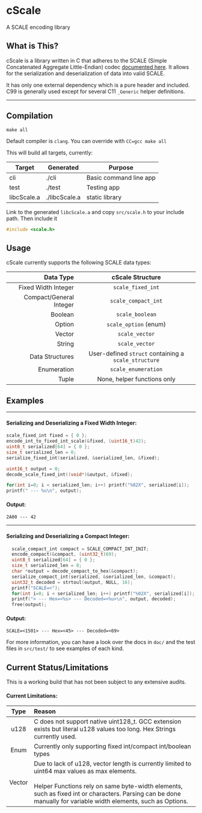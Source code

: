 # cScale
A SCALE encoding library


## What is This?
cScale is a library written in C that adheres to the SCALE (Simple Concatenated Aggregate Little-Endian) codec
[documented here](https://substrate.dev/docs/en/knowledgebase/advanced/codec). It allows for the serialization and deserialization of data into valid SCALE.

It has only one external dependency which is a pure header and included. C99 is generally used except for several C11 `_Generic` helper definitions.


---

## Compilation 
```shell
make all
```
Default compiler is `clang`. You can override with `CC=gcc make all`

This will build all targets, currently:

Target | Generated | Purpose
--- | --- | --- |
cli | ./cli | Basic command line app
test | ./test | Testing app
libcScale.a | ./libcScale.a | static library


Link to the generated `libcScale.a` and copy `src/scale.h` to your include path. Then include it
```c
#include <scale.h>
```

## Usage

cScale currently supports the following SCALE data types:

Data Type | cScale Structure
---: | :---:
Fixed Width Integer | `scale_fixed_int`
Compact/General Integer | `scale_compact_int`
Boolean | `scale_boolean`
Option | `scale_option` (enum)
Vector | `scale_vector`
String | `scale_vector`
Data Structures | User-defined `struct` containing a `scale_structure`
Enumeration | `scale_enumeration`
Tuple | None, helper functions only


## Examples

---
#### Serializing and Deserializing a Fixed Width Integer:
```c
scale_fixed_int fixed = { 0 };
encode_int_to_fixed_int_scale(&fixed, (uint16_t)42);
uint8_t serialized[64] = { 0 };
size_t serialized_len = 0;
serialize_fixed_int(serialized, &serialized_len, &fixed);

uint16_t output = 0;
decode_scale_fixed_int((void*)&output, &fixed);

for(int i=0; i < serialized_len; i++) printf("%02X", serialized[i]);
printf(" --- %u\n", output);
```
#### Output:
```shell
2A00 --- 42
```

---
#### Serializing and Deserializing a Compact Integer:

```c
  scale_compact_int compact = SCALE_COMPACT_INT_INIT;
  encode_compact(&compact, (uint32_t)69);
  uint8_t serialized[64] = { 0 };
  size_t serialized_len = 0;
  char *output = decode_compact_to_hex(&compact);
  serialize_compact_int(serialized, &serialized_len, &compact);
  uint32_t decoded = strtoul(output, NULL, 16);
  printf("SCALE=<");
  for(int i=0; i < serialized_len; i++) printf("%02X", serialized[i]);
  printf("> --- Hex=<%s> --- Decoded=<%u>\n", output, decoded);
  free(output);
```
#### Output:
```shell
SCALE=<1501> --- Hex=<45> --- Decoded=<69>
```


For more information, you can have a look over the docs in `doc/` and the test files in `src/test/` to see examples of each kind. 


## Current Status/Limitations

This is a working build that has not been subject to any extensive audits. 

#### Current Limitations:
|Type | Reason
:---: | :---
|u128 | C does not support native uint128_t. GCC extension exists but literal u128 values too long. Hex Strings currently used.|
|Enum | Currently only supporting fixed int/compact int/boolean types|
|Vector | Due to lack of u128, vector length is currently limited to uint64 max values as max elements. <br /> <br /> Helper Functions rely on same byte-width elements, such as fixed int or characters. Parsing can be done manually for variable width elements, such as Options. |
